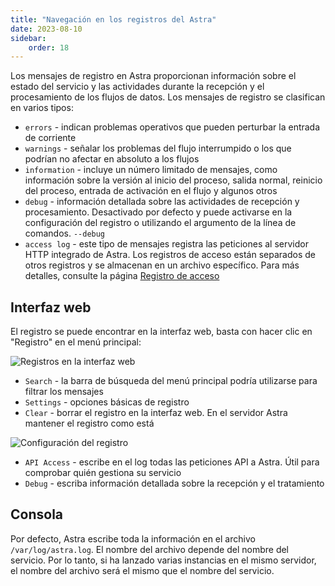 ```yaml
---
title: "Navegación en los registros del Astra"
date: 2023-08-10
sidebar:
    order: 18
---
```


Los mensajes de registro en Astra proporcionan información sobre el estado del servicio y las actividades durante la recepción y el procesamiento de los flujos de datos. Los mensajes de registro se clasifican en varios tipos:

- `errors` - indican problemas operativos que pueden perturbar la entrada de corriente
- `warnings` - señalar los problemas del flujo interrumpido o los que podrían no afectar en absoluto a los flujos
- `information` - incluye un número limitado de mensajes, como información sobre la versión al inicio del proceso, salida normal, reinicio del proceso, entrada de activación en el flujo y algunos otros
- `debug` - información detallada sobre las actividades de recepción y procesamiento. Desactivado por defecto y puede activarse en la configuración del registro o utilizando el argumento de la línea de comandos. `--debug`
- `access log` - este tipo de mensajes registra las peticiones al servidor HTTP integrado de Astra. Los registros de acceso están separados de otros registros y se almacenan en un archivo específico. Para más detalles, consulte la página [Registro de acceso](https://help.cesbo.com/astra/admin-guide/log/access)

## Interfaz web[](https://help.cesbo.com/astra/admin-guide/log/browse#web-interface)

El registro se puede encontrar en la interfaz web, basta con hacer clic en "Registro" en el menú principal:

![Registros en la interfaz web](https://cdn.cesbo.com/help/astra/admin-guide/log/web.png)

- `Search` - la barra de búsqueda del menú principal podría utilizarse para filtrar los mensajes
- `Settings` - opciones básicas de registro
- `Clear` - borrar el registro en la interfaz web. En el servidor Astra mantener el registro como está

![Configuración del registro](https://cdn.cesbo.com/help/astra/admin-guide/log/web-settings.png)

- `API Access` - escribe en el log todas las peticiones API a Astra. Útil para comprobar quién gestiona su servicio
- `Debug` - escriba información detallada sobre la recepción y el tratamiento

## Consola[](https://help.cesbo.com/astra/admin-guide/log/browse#console)

Por defecto, Astra escribe toda la información en el archivo `/var/log/astra.log`. El nombre del archivo depende del nombre del servicio. Por lo tanto, si ha lanzado varias instancias en el mismo servidor, el nombre del archivo será el mismo que el nombre del servicio.
